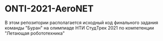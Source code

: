 # ONTI-2021-AeroNET

В этом репозитории располагается исходный код финального задания команды "Буран" 
на олимпиаде НТИ СтудТрек 2021 по компетенции "Летающая робототехника"
